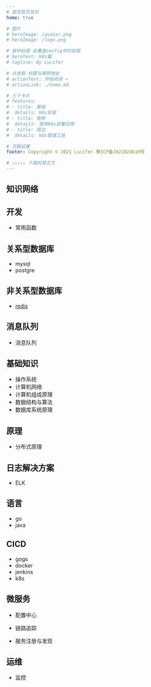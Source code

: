 ```yaml
---
# 是否首页显示
home: true

# 图片
# heroImage: /avatar.png
# heroImage: /logo.png

# 居中标题 会覆盖config中的标题
# heroText: k8s篇
# tagline: By Lucifer

# 点击框 标题与跳转地址
# actionText: 开始阅读 →
# actionLink: ./home.md

# 三个卡片
# features:
# - title: 基础
#  details: k8s安装
# - title: 使用
#  details: 使用k8s部署应用
# - title: 周边
#  details: k8s管理工具

# 页脚设置
footer: Copyright © 2021 Lucifer 豫ICP备2021024610号

# ↓↓↓↓↓ 下面的是正文
---
```


## 知识网络



## 开发

- 常用函数



## 关系型数据库

- mysql
- postgre



## 非关系型数据库

- [redis](./redis.wiki/redis)



## 消息队列

- 消息队列



## 基础知识

- 操作系统
- 计算机网络
- 计算机组成原理
- 数据结构与算法
- 数据库系统原理





## 原理

- 分布式原理



## 日志解决方案

- ELK



## 语言

- go
- java



## CICD

- gogs
- docker
- jenkins
- k8s



## 微服务

- 配置中心
- 链路追踪

- 服务注册与发现



## 运维

- 监控
